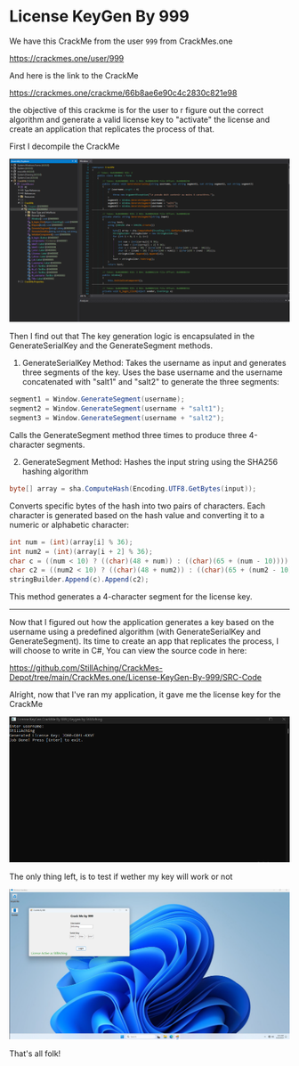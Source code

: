 
# License KeyGen By 999

We have this CrackMe from the user ``999`` from CrackMes.one

https://crackmes.one/user/999

And here is the link to the CrackMe

https://crackmes.one/crackme/66b8ae6e90c4c2830c821e98

the objective of this crackme is for the user to r figure out the correct algorithm and generate a valid license key to "activate" the license and create an application that replicates the process of that.

First I decompile the CrackMe

![1](./Photos/1.png)

Then I find out that The key generation logic is encapsulated in the GenerateSerialKey and the GenerateSegment methods.

1) GenerateSerialKey Method:
Takes the username as input and generates three segments of the key.
Uses the base username and the username concatenated with "salt1" and "salt2" to generate the three segments:
```csharp
segment1 = Window.GenerateSegment(username);
segment2 = Window.GenerateSegment(username + "salt1");
segment3 = Window.GenerateSegment(username + "salt2");
```
Calls the GenerateSegment method three times to produce three 4-character segments.

2) GenerateSegment Method: Hashes the input string using the SHA256 hashing algorithm
```csharp
byte[] array = sha.ComputeHash(Encoding.UTF8.GetBytes(input));
```
Converts specific bytes of the hash into two pairs of characters. Each character is generated based on the hash value and converting it to a numeric or alphabetic character:
```csharp
int num = (int)(array[i] % 36);
int num2 = (int)(array[i + 2] % 36);
char c = ((num < 10) ? ((char)(48 + num)) : ((char)(65 + (num - 10))));
char c2 = ((num2 < 10) ? ((char)(48 + num2)) : ((char)(65 + (num2 - 10))));
stringBuilder.Append(c).Append(c2);
```
This method generates a 4-character segment for the license key.

----

Now that I figured out how the application generates a key based on the username using a predefined algorithm (with GenerateSerialKey and GenerateSegment). Its time to create an app that replicates the process, I will choose to write in C#, You can view the source code in here:

https://github.com/StillAching/CrackMes-Depot/tree/main/CrackMes.one/License-KeyGen-By-999/SRC-Code

Alright, now that I've ran my application, it gave me the license key for the CrackMe

![2](./Photos/2.png)

The only thing left, is to test if wether my key will work or not

![3](./Photos/3.png)


That's all folk!
